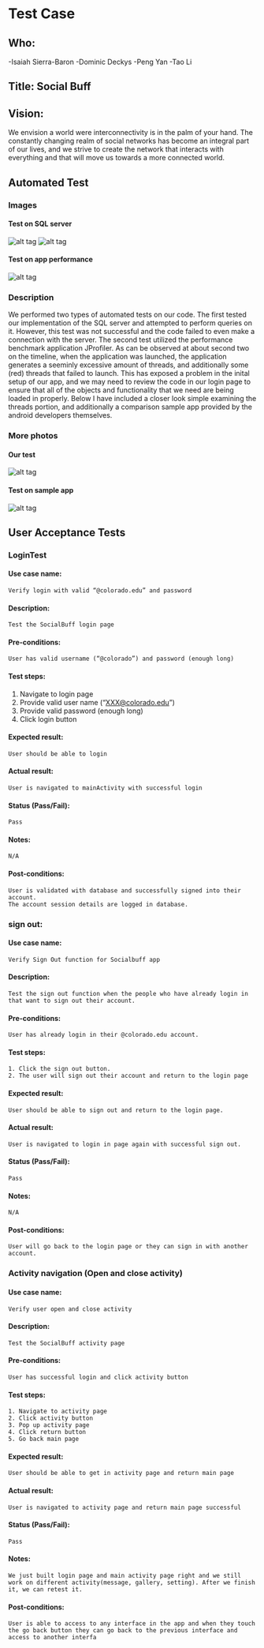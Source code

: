 # Test Case

## Who: 
  -Isaiah Sierra-Baron
  -Dominic Deckys
  -Peng Yan
  -Tao Li
 
## Title: Social Buff

## Vision:
We envision a world were interconnectivity is in the palm of your hand. The constantly changing realm of social networks has become an integral part of our lives, and we strive to create the network that interacts with everything and that will move us towards a more connected world.

## Automated Test
### Images
#### Test on SQL server
![alt tag](http://i.imgur.com/XOxpYxH.png)
![alt tag](http://i.imgur.com/R9GElgQ.png)
#### Test on app performance
![alt tag](http://i.imgur.com/PMiwgfR.png)
### Description
We performed two types of automated tests on our code. The first tested our implementation of the SQL server and attempted to perform queries on it. However, this test was not successful and the code failed to even make a connection with the server. The second test utilized the performance benchmark application JProfiler. As can be observed at about second two on the timeline, when the application was launched, the application generates a seeminly excessive amount of threads, and additionally some (red) threads that failed to launch. This has exposed a problem in the inital setup of our app, and we may need to review the code in our login page to ensure that all of the objects and functionality that we need are being loaded in properly. Below I have included a closer look simple examining the threads portion, and additionally a comparison sample app provided by the android developers themselves.
### More photos
#### Our test
![alt tag](http://i.imgur.com/UQDE1TG.png)
#### Test on sample app
![alt tag](http://i.imgur.com/njE2YBm.png)

## User Acceptance Tests
### LoginTest
#### Use case name:
	Verify login with valid “@colorado.edu” and password
	
#### Description:
	Test the SocialBuff login page
	
#### Pre-conditions:
	User has valid username (“@colorado”) and password (enough long)
	
#### Test steps:
1. Navigate to login page
2. Provide valid user name (“XXX@colorado.edu”)
3. Provide valid password (enough long)
4. Click login button

#### Expected result:
	User should be able to login
	
#### Actual result:
	User is navigated to mainActivity with successful login
	
#### Status (Pass/Fail):
	Pass
	
#### Notes:
	N/A
	
#### Post-conditions:
	User is validated with database and successfully signed into their account.
 	The account session details are logged in database.
### sign out:

#### Use case name:

    Verify Sign Out function for Socialbuff app
    
#### Description:

    Test the sign out function when the people who have already login in that want to sign out their account.
    
#### Pre-conditions:

    User has already login in their @colorado.edu account.
    
#### Test steps:

    1. Click the sign out button.
    2. The user will sign out their account and return to the login page

#### Expected result:
    
    User should be able to sign out and return to the login page.
    
#### Actual result:

    User is navigated to login in page again with successful sign out.
    
#### Status (Pass/Fail):

    Pass
    
#### Notes:
    N/A
#### Post-conditions:
    User will go back to the login page or they can sign in with another account.
### Activity navigation (Open and close activity)

#### Use case name:

    Verify user open and close activity
    
#### Description:

    Test the SocialBuff activity page
#### Pre-conditions:

    User has successful login and click activity button
#### Test steps:

    1. Navigate to activity page
    2. Click activity button  
    3. Pop up activity page
    4. Click return button
    5. Go back main page
    
#### Expected result:

    User should be able to get in activity page and return main page
#### Actual result:

    User is navigated to activity page and return main page successful
    
#### Status (Pass/Fail):

    Pass
    
#### Notes:

    We just built login page and main activity page right and we still work on different activity(message, gallery, setting). After we finish it, we can retest it. 
#### Post-conditions:

    User is able to access to any interface in the app and when they touch the go back button they can go back to the previous interface and access to another interfa
